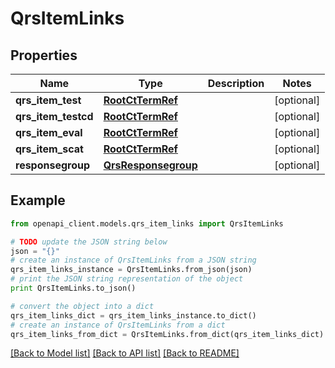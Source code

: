 # QrsItemLinks


## Properties
Name | Type | Description | Notes
------------ | ------------- | ------------- | -------------
**qrs_item_test** | [**RootCtTermRef**](RootCtTermRef.md) |  | [optional] 
**qrs_item_testcd** | [**RootCtTermRef**](RootCtTermRef.md) |  | [optional] 
**qrs_item_eval** | [**RootCtTermRef**](RootCtTermRef.md) |  | [optional] 
**qrs_item_scat** | [**RootCtTermRef**](RootCtTermRef.md) |  | [optional] 
**responsegroup** | [**QrsResponsegroup**](QrsResponsegroup.md) |  | [optional] 

## Example

```python
from openapi_client.models.qrs_item_links import QrsItemLinks

# TODO update the JSON string below
json = "{}"
# create an instance of QrsItemLinks from a JSON string
qrs_item_links_instance = QrsItemLinks.from_json(json)
# print the JSON string representation of the object
print QrsItemLinks.to_json()

# convert the object into a dict
qrs_item_links_dict = qrs_item_links_instance.to_dict()
# create an instance of QrsItemLinks from a dict
qrs_item_links_from_dict = QrsItemLinks.from_dict(qrs_item_links_dict)
```
[[Back to Model list]](../README.md#documentation-for-models) [[Back to API list]](../README.md#documentation-for-api-endpoints) [[Back to README]](../README.md)


